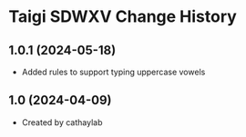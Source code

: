 Taigi SDWXV Change History
====================

1.0.1 (2024-05-18)
----------------
* Added rules to support typing uppercase vowels

1.0 (2024-04-09)
----------------
* Created by cathaylab
